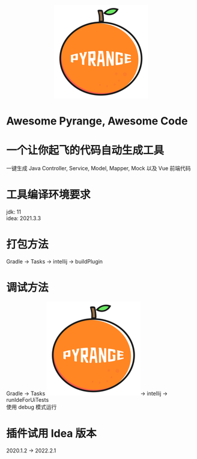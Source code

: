 <p align="center">
  <a href="https://github.com/baomidou/mybatis-plus">
   <img alt="Mybatis-Plus-Logo" src="src/main/resources/images/pyrange-logo.png">
  </a>
</p>

# Awesome Pyrange, Awesome Code
# 一个让你起飞的代码自动生成工具
一键生成 Java Controller, Service, Model, Mapper, Mock 以及 Vue 前端代码

# 工具编译环境要求
jdk: 11  
idea: 2021.3.3

# 打包方法
Gradle -> Tasks -> intellij -> buildPlugin

# 调试方法
Gradle -> Tasks ![](src/main/resources/pyrange-logo.png)-> intellij -> runIdeForUiTests  
使用 debug 模式运行

# 插件试用 Idea 版本
2020.1.2 -> 2022.2.1